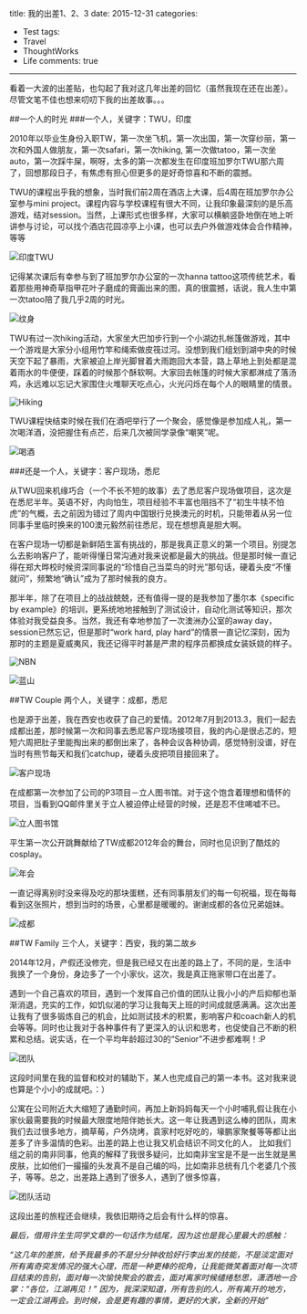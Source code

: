title: 我的出差1、2、3
date: 2015-12-31
categories:
- Test
tags:
- Travel
- ThoughtWorks
- Life
comments: true
---

看着一大波的出差贴，也勾起了我对这几年出差的回忆（虽然我现在还在出差）。尽管文笔不佳也想来叨叨下我的出差故事。。。
 
##一个人的时光
###一个人，关键字：TWU，印度
 
2010年以毕业生身份入职TW，第一次坐飞机，第一次出国，第一次穿纱丽，第一次和外国人做朋友，第一次safari，第一次hiking, 第一次做tatoo，第一次坐auto，第一次踩牛屎，啊呀，太多的第一次都发生在印度班加罗尔TWU那六周了，回想那段日子，有焦虑有担心但更多的是好奇惊喜和不断的震撼。
 
TWU的课程出乎我的想象，当时我们前2周在酒店上大课，后4周在班加罗尔办公室参与mini project。课程内容与学校课程有很大不同，让我印象最深刻的是乐高游戏，结对session。当然，上课形式也很多样，大家可以横躺竖卧地倒在地上听讲参与讨论，可以找个酒店花园凉亭上小课，也可以去户外做游戏体会合作精神，等等
 
![印度TWU](https://raw.githubusercontent.com/xmyang/xmyang.github.io/master/images/TWU.jpg)
 
记得某次课后有幸参与到了班加罗尔办公室的一次hanna tattoo这项传统艺术，看着那些用神奇草指甲花叶子磨成的膏画出来的图，真的很震撼，话说，我人生中第一次tatoo陪了我几乎2周的时光。
 
![纹身](https://raw.githubusercontent.com/xmyang/xmyang.github.io/master/images/Tattoo.jpg)
 
TWU有过一次hiking活动，大家坐大巴加步行到一个小湖边扎帐篷做游戏，其中一个游戏是大家分小组用竹竿和绳索做皮筏过河。没想到我们组划到湖中央的时候天空下起了暴雨，大家被迫上岸光脚冒着大雨跑回大本营，路上草地上到处都是混着雨水的牛便便，踩着的时候那个酥软啊。大家回去帐篷的时候大家都淋成了落汤鸡，永远难以忘记大家围住火堆聊天吃点心，火光闪烁在每个人的眼睛里的情景。
 
![Hiking](https://raw.githubusercontent.com/xmyang/xmyang.github.io/master/images/Hiking.jpg)
 
TWU课程快结束时候在我们在酒吧举行了一个聚会，感觉像是参加成人礼，第一次喝洋酒，没把握住有点芒，后来几次被同学录像“嘲笑”呢。
 
![喝酒](https://raw.githubusercontent.com/xmyang/xmyang.github.io/master/images/Drink.jpg)
 
###还是一个人，关键字：客户现场，悉尼
 
从TWU回来机缘巧合（一个不长不短的故事）去了悉尼客户现场做项目，这次是在悉尼半年。英语不好，内向怕生，项目经验不丰富也阻挡不了“初生牛犊不怕虎”的气概，去之前因为错过了周内中国银行兑换澳元的时机，只能带着从另一位同事手里临时换来的100澳元毅然前往悉尼，现在想想真是胆大啊。
 
在客户现场一切都是新鲜陌生富有挑战的，那是我真正意义的第一个项目。别提怎么去影响客户了，能听得懂日常沟通对我来说都是最大的挑战。但是那时候一直记得在郑大晔校时候资深同事说的“珍惜自己当菜鸟的时光”那句话，硬着头皮“不懂就问”，频繁地“确认”成为了那时候我的良方。
 
那半年，除了在项目上的战战兢兢，还有值得一提的是我参加了墨尔本《specific by example》的培训，更系统地地接触到了测试设计，自动化测试等知识，那次体验对我受益良多。当然，我还有幸地参加了一次澳洲办公室的away day，session已然忘记，但是那时“work hard, play hard”的情景一直记忆深刻，因为那时的主题是夏威夷风，我还记得平时甚是严肃的程序员都换成女装妖娆的样子。
 
![NBN](https://raw.githubusercontent.com/xmyang/xmyang.github.io/master/images/NBN.jpg)

![蓝山](https://raw.githubusercontent.com/xmyang/xmyang.github.io/master/images/BlueMountain.jpg)
 
##TW Couple 两个人，关键字：成都，悉尼
 
也是源于出差，我在西安也收获了自己的爱情。2012年7月到2013.3，我们一起去成都出差，那时候第一次和同事去悉尼客户现场接项目，我的内心是很忐忑的，短短六周把肚子里能掏出来的都倒出来了，各种会议各种协调，感觉特别没谱，好在当时有熊节每天和我们catchup，硬着头皮把项目接回来了。
 
![客户现场](https://raw.githubusercontent.com/xmyang/xmyang.github.io/master/images/OZ.jpg)
 
在成都第一次参加了公司的P3项目－立人图书馆。对于这个饱含着理想和情怀的项目，当看到QQ邮件里关于立人被迫停止经营的时候，还是忍不住唏嘘不已。
 
![立人图书馆](https://raw.githubusercontent.com/xmyang/xmyang.github.io/master/images/P3.jpg)
 
平生第一次公开跳舞献给了TW成都2012年会的舞台，同时也见识到了酷炫的cosplay。
 
![年会](https://raw.githubusercontent.com/xmyang/xmyang.github.io/master/images/Dance.jpg)
 
一直记得离别时没来得及吃的那块蛋糕，还有同事朋友们的每一句祝福，现在每每看到这张照片，想到当时的场景，心里都是暖暖的。谢谢成都的各位兄弟姐妹。
 
![成都](https://raw.githubusercontent.com/xmyang/xmyang.github.io/master/images/Cake.jpg)
 
##TW Family 三个人，关键字：西安，我的第二故乡
 
2014年12月，产假还没修完，但是我已经又在出差的路上了，不同的是，生活中我换了一个身份，身边多了一个小家伙，这次，我是真正拖家带口在出差了。
 
遇到一个自己喜欢的项目，遇到一个发挥自己价值的团队让我小小的产后抑郁也渐渐消退，充实的工作，如饥似渴的学习让我每天上班的时间成就感满满。这次出差让我有了很多锻炼自己的机会，比如测试技术的积累，影响客户和coach新人的机会等等。同时也让我对于各种事件有了更深入的认识和思考，也促使自己不断的积累和总结。说实话，在一个平均年龄超过30的“Senior”不进步都难啊！:P
 
![团队](https://raw.githubusercontent.com/xmyang/xmyang.github.io/master/images/Team.jpg)
 
这段时间里在我的监督和校对的辅助下，某人也完成自己的第一本书。这对我来说也算是个小小的成就吧。：）
 
公寓在公司附近大大缩短了通勤时间，再加上新妈妈每天一个小时哺乳假让我在小家伙最需要我的时候最大限度地陪伴她长大。这一年让我遇到这么棒的团队，周末我们去过很多地方，摘草莓，户外烧烤，袁家村吃好吃的，壕鹏家聚餐等等都让出差多了许多温情的色彩。出差的路上也让我又机会结识不同文化的人， 比如我们组之前的南非同事，他真的解释了我很多疑问，比如南非宝宝是不是一出生就是黑皮肤，比如他们一撮撮的头发真不是自己编的吗，比如南非总统有几个老婆几个孩子，等等。总之，出差路上遇到了很多人，遇到了很多惊喜，
 
![团队活动](https://raw.githubusercontent.com/xmyang/xmyang.github.io/master/images/Building.jpg)
 
这段出差的旅程还会继续，我依旧期待之后会有什么样的惊喜。
 
 
*最后，借用许生生同学文章的一句话作为结尾，因为这也是我心里最大的感触：*
 
 
*“这几年的差旅，给予我最多的不是分分钟收拾好行李出发的技能，不是淡定面对所有离奇突发情况的强大心理，而是一种更棒的视角，让我能微笑着面对每一次项目结束的告别，面对每一次愉快聚会的散去，面对离家时候缱绻愁思，潇洒地一合掌：“各位，江湖再见！” 因为，我深深知道，所有告别的人，所有离开的地方，一定会江湖再会。到时候，会是更有趣的事情，更好的大家，全新的开始”*